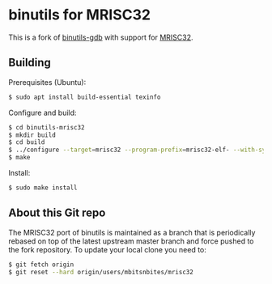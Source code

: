 # binutils for MRISC32

This is a fork of [binutils-gdb](https://sourceware.org/git/gitweb.cgi?p=binutils-gdb.git) with support for [MRISC32](https://github.com/mrisc32/mrisc32).

## Building

Prerequisites (Ubuntu):

```bash
$ sudo apt install build-essential texinfo
```

Configure and build:

```bash
$ cd binutils-mrisc32
$ mkdir build
$ cd build
$ ../configure --target=mrisc32 --program-prefix=mrisc32-elf- --with-system-zlib --disable-gdb --disable-sim
$ make
```

Install:

```bash
$ sudo make install
```

## About this Git repo

The MRISC32 port of binutils is maintained as a branch that is periodically rebased on top of the latest upstream master branch and force pushed to the fork repository. To update your local clone you need to:

```bash
$ git fetch origin
$ git reset --hard origin/users/mbitsnbites/mrisc32
```
